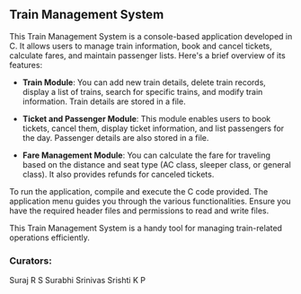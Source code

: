 ## Train Management System

This Train Management System is a console-based application developed in C. It allows users to manage train information, book and cancel tickets, calculate fares, and maintain passenger lists. Here's a brief overview of its features:

- **Train Module**: You can add new train details, delete train records, display a list of trains, search for specific trains, and modify train information. Train details are stored in a file.

- **Ticket and Passenger Module**: This module enables users to book tickets, cancel them, display ticket information, and list passengers for the day. Passenger details are also stored in a file.

- **Fare Management Module**: You can calculate the fare for traveling based on the distance and seat type (AC class, sleeper class, or general class). It also provides refunds for canceled tickets.

To run the application, compile and execute the C code provided. The application menu guides you through the various functionalities. Ensure you have the required header files and permissions to read and write files.

This Train Management System is a handy tool for managing train-related operations efficiently.

### Curators:
Suraj R S
Surabhi Srinivas
Srishti K P
